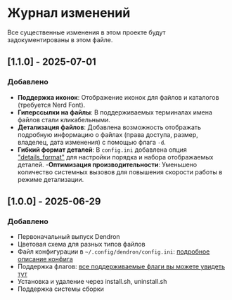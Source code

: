 # Журнал изменений
Все существенные изменения в этом проекте будут задокументированы в этом файле.

## [1.1.0] - 2025-07-01
### Добавлено
- **Поддержка иконок**: Отображение иконок для файлов и каталогов (требуется Nerd Font).
- **Гиперссылки на файлы**: В поддерживаемых терминалах имена файлов стали кликабельными.
- **Детализация файлов**: Добавлена возможность отображать подробную информацию о файлах (права доступа, размер, владелец, дата изменения) с помощью флага `-d`.
- **Гибкий формат деталей**: В `config.ini` добавлена опция ["details_format"](CONFIG_ru.md#details_format) для настройки порядка и набора отображаемых деталей.
-**Оптимизация производительности**: Уменьшено количество системных вызовов для повышения скорости работы в режиме детализации.




## [1.0.0] - 2025-06-29
### Добавлено
- Первоначальный выпуск Dendron
- Цветовая схема для разных типов файлов
- Файл конфигурации в `~/.config/dendron/config.ini`: [подробное описание конфига](CONFIG_ru.md)
- Поддержка флагов: [все поддерживаемые флаги вы можете увидеть тут](README_ru.md#section_flags)
- Установка и удаление через install.sh, uninstall.sh
- Поддержка системы сборки